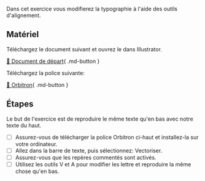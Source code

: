 Dans cet exercice vous modifierez la typographie à l'aide des outils d'alignement.   

      

## Matériel
Téléchargez le document suivant et ouvrez le dans Illustrator.      

[📁 Document de départ](https://cmontmorency365.sharepoint.com/:u:/s/TIM-582214-Animation2d77/EdSxZoGdHx1LrERsFFMEc7kBt7sCnuxPyd6IwSMiK30Szg?e=zPRkwM){ .md-button }       


Téléchargez la police suivante:     

[📁 Orbitron](https://cmontmorency365.sharepoint.com/:f:/s/TIM-582214-Animation2d77/EkHHY-O-xaZBkyVZbInDtVcB14WGxaENIWhbwvNfdYS5pA?e=LsgDdX){ .md-button }       

      

## Étapes
Le but de l'exercice est de reproduire le même texte qu'en bas avec notre texte du haut.   

- [ ] Assurez-vous de télécharger la police Orbitron ci-haut et installez-la sur votre ordinateur.
- [ ] Allez dans la barre de texte, puis sélectionnez: Vectoriser.
- [ ] Assurez-vous que les repères commentés sont activés.
- [ ] Utilisez les outils V et A pour modifier les lettre et reproduire la même chose qu'en bas.
